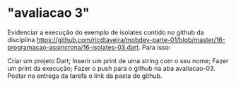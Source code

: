# "avaliacao 3" 
Evidenciar a execução do exemplo de isolates contido no github da disciplina https://github.com/ricdtaveira/mobdev-parte-01/blob/master/16-programacao-assincrona/16-isolates-03.dart. Para isso:

Criar um projeto Dart;
Inserir um print de uma string com o seu nome;
Fazer um print da execução;
Fazer o push para o github na aba avaliacao-03.
Postar na entrega da tarefa o link da pasta do github.
